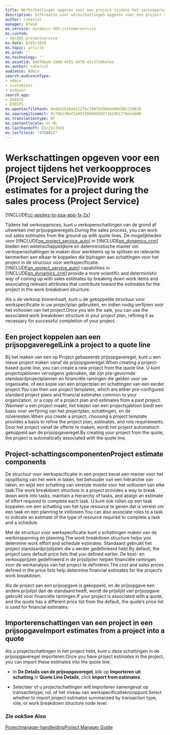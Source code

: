 ```yaml
---
title: Werkschattingen opgeven voor een project tijdens het verkoopproces
description: Informatie over werkschattingen opgeven voor een project tijdens het verkoopproces in Project Service
author: ruhercul
manager: kfend
ms.service: dynamics-365-customerservice
ms.custom:
- dyn365-projectservice
ms.date: 8/03/2018
ms.topic: article
ms.prod: ''
ms.technology: ''
ms.assetid: 8e6fbba8-2908-4555-9470-43c37e66efea
ms.author: ruhercul
audience: Admin
search.audienceType:
- admin
- customizer
- enduser
search.app:
- D365CE
- D365PS
ms.openlocfilehash: 8edb91010dd1227bc7947b59664d08430c219638
ms.sourcegitcommit: 8c786230ef2a497280885b827162561776e2eb00
ms.translationtype: HT
ms.contentlocale: nl-NL
ms.lasthandoff: 03/24/2020
ms.locfileid: "3750812"
---
```

# <a name="provide-work-estimates-for-a-project-during-the-sales-process-project-service"></a><span data-ttu-id="e0b30-103">Werkschattingen opgeven voor een project tijdens het verkoopproces (Project Service)</span><span class="sxs-lookup"><span data-stu-id="e0b30-103">Provide work estimates for a project during the sales process (Project Service)</span></span>

[!INCLUDE[cc-applies-to-psa-app-1x-2x](../includes/cc-applies-to-psa-app-1x-2x.md)]

<span data-ttu-id="e0b30-104">Tijdens het verkoopproces, kunt u verkopenschattingen van de grond af uitwerken met prijsopgaveregels.</span><span class="sxs-lookup"><span data-stu-id="e0b30-104">During the sales process, you can work out sales estimates from the ground up with quote lines.</span></span> <span data-ttu-id="e0b30-105">De mogelijkheden voor [!INCLUDE[pn_project_service_auto](../includes/pn-project-service-auto.md)] in [!INCLUDE[pn_dynamics_crm](../includes/pn-dynamics-crm.md)] bieden een wetenschappelijkere en deterministische manier om verkopenschattingen te maken door werkitems op te splitsen en relevante kenmerken aan elkaar te koppelen die bijdragen aan schattingen voor het project in de structuur voor werkspecificatie.</span><span class="sxs-lookup"><span data-stu-id="e0b30-105">[!INCLUDE[pn_project_service_auto](../includes/pn-project-service-auto.md)] capabilities in [!INCLUDE[pn_dynamics_crm](../includes/pn-dynamics-crm.md)] provide a more scientific and deterministic way of coming up with sales estimates by breaking down work items and associating relevant attributes that contribute toward the estimates for the project in the work breakdown structure.</span></span>  
  
 <span data-ttu-id="e0b30-106">Als u de verkoop binnenhaalt, kunt u de gekoppelde structuur voor werkspecificatie in uw projectplan gebruiken, en indien nodig verfijnen voor het voltooien van het project.</span><span class="sxs-lookup"><span data-stu-id="e0b30-106">Once you win the sale, you can use the associated work breakdown structure in your project plan, refining it as necessary for successful completion of your project.</span></span>  
  
## <a name="link-a-project-to-a-quote-line"></a><span data-ttu-id="e0b30-107">Een project koppelen aan een prijsopgaveregel</span><span class="sxs-lookup"><span data-stu-id="e0b30-107">Link a project to a quote line</span></span>  
 <span data-ttu-id="e0b30-108">Bij het maken van een op Project gebaseerde prijsopgaveregel, kunt u een nieuw project maken vanaf de prijsopgaveregel.</span><span class="sxs-lookup"><span data-stu-id="e0b30-108">When creating a project-based quote line, you can create a new project from the quote line.</span></span> <span data-ttu-id="e0b30-109">U kunt projectsjablonen vervolgens gebruiken, dat zijn pre-gevormde standaardprojectplannen en financiële ramingen die gelden voor uw organisatie, of een kopie van een projectplan en schattingen van een eerder project.</span><span class="sxs-lookup"><span data-stu-id="e0b30-109">You can then use project templates, which are either pre-configured standard project plans and financial estimates common to your organization, or a copy of a project plan and estimates from a past project.</span></span> <span data-ttu-id="e0b30-110">Wanneer u een project maakt, het kiezen van een projectsjabloon biedt een basis voor verfijning van het projectplan, schattingen, en de rolvereisten.</span><span class="sxs-lookup"><span data-stu-id="e0b30-110">When you create a project, choosing a project template provides a basis to refine the project plan, estimates, and role requirements.</span></span> <span data-ttu-id="e0b30-111">Door het project vanaf de offerte te maken, wordt het project automatisch gekoppeld aan de prijsopgaveregel.</span><span class="sxs-lookup"><span data-stu-id="e0b30-111">By creating your project from the quote, the project is automatically associated with the quote line.</span></span>  
  
## <a name="project-estimate-components"></a><span data-ttu-id="e0b30-112">Project-schattingscomponenten</span><span class="sxs-lookup"><span data-stu-id="e0b30-112">Project estimate components</span></span>  
 <span data-ttu-id="e0b30-113">De structuur voor werkspecificatie in een project bevat een manier voor het opsplitsing van het werk in taken, het behouder van een hiërarchie van taken, en wijst een schatting van vereiste moeite voor het voltooien van elke taak.</span><span class="sxs-lookup"><span data-stu-id="e0b30-113">The work breakdown structure in a project provides a way to break down work into tasks, maintain a hierarchy of tasks, and assign an estimate of effort required to complete each task.</span></span> <span data-ttu-id="e0b30-114">U kunt ook rollen op een taak koppelen om een schatting van het type resource te geven dat is vereist om een taak en een planning te voltooien.</span><span class="sxs-lookup"><span data-stu-id="e0b30-114">You can also associate roles to a task to indicate an estimate of the type of resource required to complete a task and a schedule.</span></span>  
  
 <span data-ttu-id="e0b30-115">Met de structuur voor werkspecificatie kunt u schattingen maken van de werkinspanning en planning.</span><span class="sxs-lookup"><span data-stu-id="e0b30-115">The work breakdown structure helps you determine work effort and schedule estimates.</span></span> <span data-ttu-id="e0b30-116">Standaard gebruikt het project standaardprijslijsten die u eerder gedefinieerd hebt.</span><span class="sxs-lookup"><span data-stu-id="e0b30-116">By default, the project uses default price lists that you defined earlier.</span></span> <span data-ttu-id="e0b30-117">De kost- en verkoopprijzen gedefinieerd in de prijslijsten helpen financiële ramingen voor de werkanalyse van het project te definiëren.</span><span class="sxs-lookup"><span data-stu-id="e0b30-117">The cost and sales prices defined in the price lists help determine financial estimates for the project’s work breakdown.</span></span>  
  
 <span data-ttu-id="e0b30-118">Als de project aan een prijsopgave is gekoppeld, en de prijsopgave een andere prijslijst dan de standaard heeft, wordt de prijslijst van prijsopgave gebruikt voor financiële ramingen.</span><span class="sxs-lookup"><span data-stu-id="e0b30-118">If your project is associated with a quote, and the quote has a different price list from the default, the quote’s price list is used for financial estimates.</span></span>  
  
## <a name="import-estimates-from-a-project-into-a-quote"></a><span data-ttu-id="e0b30-119">Importerenschattingen van een project in een prijsopgave</span><span class="sxs-lookup"><span data-stu-id="e0b30-119">Import estimates from a project into a quote</span></span>  
 <span data-ttu-id="e0b30-120">Als u projectschattingen in het project hebt, kunt u deze schattingen in de prijsopgaveregel importeren:</span><span class="sxs-lookup"><span data-stu-id="e0b30-120">Once you have project estimates in the project, you can import these estimates into the quote line:</span></span>  
  
-   <span data-ttu-id="e0b30-121">In **De Details van de prijsopgaveregel**, klik op **Importeren uit schatting**.</span><span class="sxs-lookup"><span data-stu-id="e0b30-121">In **Quote Line Details**, click **Import from estimates**.</span></span> 

-   <span data-ttu-id="e0b30-122">Selecteer of u projectschattingen wilt importeren samengevat op transactietype, rol, of het niveau van werkspecificatieknooppunt.</span><span class="sxs-lookup"><span data-stu-id="e0b30-122">Select whether to import project estimates summarized by transaction type, role, or work breakdown structure node level.</span></span>  
  
### <a name="see-also"></a><span data-ttu-id="e0b30-123">Zie ook</span><span class="sxs-lookup"><span data-stu-id="e0b30-123">See Also</span></span>  
 [<span data-ttu-id="e0b30-124">Projectmanager-handleiding</span><span class="sxs-lookup"><span data-stu-id="e0b30-124">Project Manager Guide</span></span>](../project-service/project-manager-guide.md)
